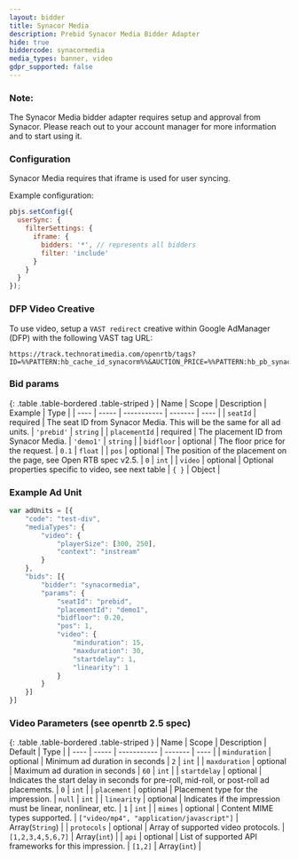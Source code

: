```yaml
---
layout: bidder
title: Synacor Media
description: Prebid Synacor Media Bidder Adapter
hide: true
biddercode: synacormedia
media_types: banner, video
gdpr_supported: false
---
```


### Note:

The Synacor Media bidder adapter requires setup and approval from Synacor. Please reach out to your account manager for more information and to start using it.

### Configuration

Synacor Media requires that iframe is used for user syncing.

Example configuration:

```javascript
pbjs.setConfig({
  userSync: {
    filterSettings: {
      iframe: {
        bidders: '*', // represents all bidders
        filter: 'include'
      }
    }
  }
});
```

### DFP Video Creative
To use video, setup a `VAST redirect` creative within Google AdManager (DFP) with the following VAST tag URL:

```
https://track.technoratimedia.com/openrtb/tags?ID=%%PATTERN:hb_cache_id_synacorm%%&AUCTION_PRICE=%%PATTERN:hb_pb_synacormedia%%
```

### Bid params

{: .table .table-bordered .table-striped }
| Name | Scope | Description | Example | Type |
| ---- | ----- | ----------- | ------- | ---- |
| `seatId` | required | The seat ID from Synacor Media. This will be the same for all ad units. | `'prebid'` | `string` |
| `placementId` | required | The placement ID from Synacor Media. | `'demo1'` | `string` |
| `bidfloor` | optional | The floor price for the request. | `0.1` | `float` |
| `pos` | optional | The position of the placement on the page, see Open RTB spec v2.5. | `0` | `int` |
| `video` | optional | Optional properties specific to video, see next table | `{ }` | Object |

### Example Ad Unit
```javascript
var adUnits = [{
    "code": "test-div",
    "mediaTypes": {
        "video": {
            "playerSize": [300, 250],
            "context": "instream"
        }
    },
    "bids": [{
        "bidder": "synacormedia",
        "params": {
            "seatId": "prebid",
            "placementId": "demo1",
            "bidfloor": 0.20,
            "pos": 1,
            "video": {
                "minduration": 15,
                "maxduration": 30,
                "startdelay": 1,
                "linearity": 1
            }
        }
    }]
}]
```

### Video Parameters (see openrtb 2.5 spec)

{: .table .table-bordered .table-striped }
| Name | Scope | Description | Default | Type |
| ---- | ----- | ----------- | ------- | ---- |
| `minduration` | optional | Minimum ad duration in seconds | `2` | `int` |
| `maxduration` | optional | Maximum ad duration in seconds | `60` | `int` |
| `startdelay` | optional | Indicates the start delay in seconds for pre-roll, mid-roll, or post-roll ad placements.  | `0` | `int` |
| `placement` | optional | Placement type for the impression. | `null` | `int` |
| `linearity` | optional | Indicates if the impression must be linear, nonlinear, etc. | `1` | `int` |
| `mimes` | optional | Content MIME types supported. | `["video/mp4", "application/javascript"]` | Array(`String`) |
| `protocols` | optional | Array of supported video protocols. | `[1,2,3,4,5,6,7]` | Array(`int`) |
| `api` | optional | List of supported API frameworks for this impression. | `[1,2]` | Array(`int`) |

